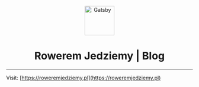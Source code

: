 <p align="center">
  <a href="https://www.gatsbyjs.org">
    <img alt="Gatsby" src="https://www.gatsbyjs.org/monogram.svg" width="80" />
  </a>
</p>

<h1 align="center">
  Rowerem Jedziemy | Blog
</h1>

---

Visit: [https://roweremjedziemy.pl](https://roweremjedziemy.pl)